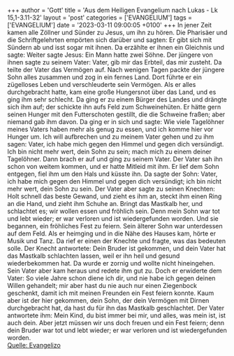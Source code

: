 +++
author = 'Gott'
title = 'Aus dem Heiligen Evangelium nach Lukas - Lk 15,1-3.11-32'
layout = 'post'
categories = ['EVANGELIUM']
tags = ['EVANGELIUM']
date = '2023-03-11 09:00:05 +0100'
+++
In jener Zeit kamen alle Zöllner und Sünder zu Jesus, um ihn zu hören.
Die Pharisäer und die Schriftgelehrten empörten sich darüber und sagten: Er gibt sich mit Sündern ab und isst sogar mit ihnen.
Da erzählte er ihnen ein Gleichnis und sagte:
Weiter sagte Jesus: Ein Mann hatte zwei Söhne.<!--more-->
Der jüngere von ihnen sagte zu seinem Vater: Vater, gib mir das Erbteil, das mir zusteht. Da teilte der Vater das Vermögen auf.
Nach wenigen Tagen packte der jüngere Sohn alles zusammen und zog in ein fernes Land. Dort führte er ein zügelloses Leben und verschleuderte sein Vermögen.
Als er alles durchgebracht hatte, kam eine große Hungersnot über das Land, und es ging ihm sehr schlecht.
Da ging er zu einem Bürger des Landes und drängte sich ihm auf; der schickte ihn aufs Feld zum Schweinehüten.
Er hätte gern seinen Hunger mit den Futterschoten gestillt, die die Schweine fraßen; aber niemand gab ihm davon.
Da ging er in sich und sagte: Wie viele Tagelöhner meines Vaters haben mehr als genug zu essen, und ich komme hier vor Hunger um.
Ich will aufbrechen und zu meinem Vater gehen und zu ihm sagen: Vater, ich habe mich gegen den Himmel und gegen dich versündigt.
Ich bin nicht mehr wert, dein Sohn zu sein; mach mich zu einem deiner Tagelöhner.
Dann brach er auf und ging zu seinem Vater. Der Vater sah ihn schon von weitem kommen, und er hatte Mitleid mit ihm. Er lief dem Sohn entgegen, fiel ihm um den Hals und küsste ihn.
Da sagte der Sohn: Vater, ich habe mich gegen den Himmel und gegen dich versündigt; ich bin nicht mehr wert, dein Sohn zu sein.
Der Vater aber sagte zu seinen Knechten: Holt schnell das beste Gewand, und zieht es ihm an, steckt ihm einen Ring an die Hand, und zieht ihm Schuhe an.
Bringt das Mastkalb her, und schlachtet es; wir wollen essen und fröhlich sein.
Denn mein Sohn war tot und lebt wieder; er war verloren und ist wiedergefunden worden. Und sie begannen, ein fröhliches Fest zu feiern.
Sein älterer Sohn war unterdessen auf dem Feld. Als er heimging und in die Nähe des Hauses kam, hörte er Musik und Tanz.
Da rief er einen der Knechte und fragte, was das bedeuten solle.
Der Knecht antwortete: Dein Bruder ist gekommen, und dein Vater hat das Mastkalb schlachten lassen, weil er ihn heil und gesund wiederbekommen hat.
Da wurde er zornig und wollte nicht hineingehen. Sein Vater aber kam heraus und redete ihm gut zu.
Doch er erwiderte dem Vater: So viele Jahre schon diene ich dir, und nie habe ich gegen deinen Willen gehandelt; mir aber hast du nie auch nur einen Ziegenbock geschenkt, damit ich mit meinen Freunden ein Fest feiern konnte.
Kaum aber ist der hier gekommen, dein Sohn, der dein Vermögen mit Dirnen durchgebracht hat, da hast du für ihn das Mastkalb geschlachtet.
Der Vater antwortete ihm: Mein Kind, du bist immer bei mir, und alles, was mein ist, ist auch dein.
Aber jetzt müssen wir uns doch freuen und ein Fest feiern; denn dein Bruder war tot und lebt wieder; er war verloren und ist wiedergefunden worden.<br> [Quelle: Evangelizo](https://evangeliumtagfuertag.org/DE/gospel)